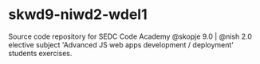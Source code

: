 # skwd9-niwd2-wdel1
Source code repository for SEDC Code Academy @skopje 9.0 | @nish 2.0 elective subject 'Advanced JS web apps development / deployment' students exercises.
